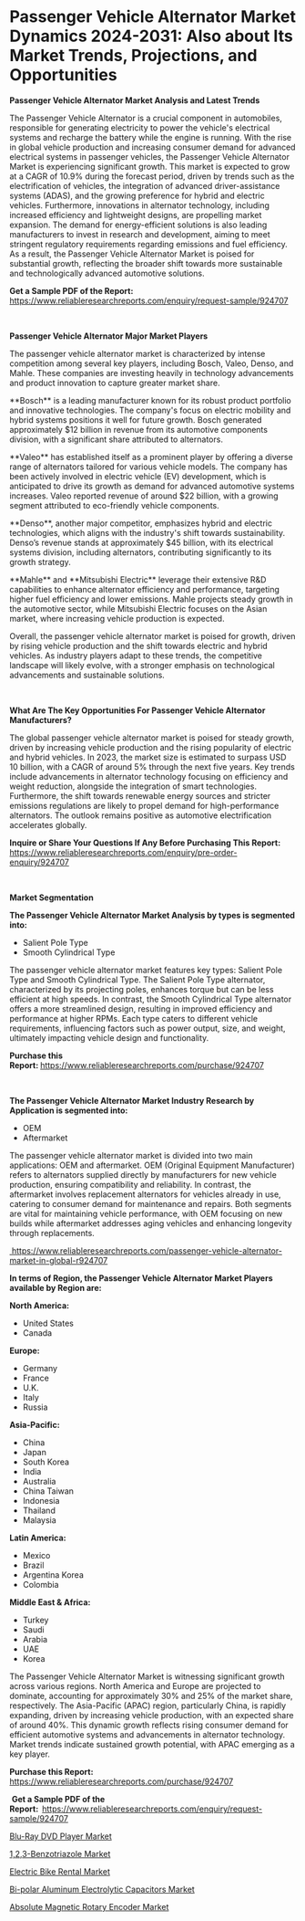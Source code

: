 <p><h1>Passenger Vehicle Alternator Market Dynamics 2024-2031: Also about Its Market Trends, Projections, and Opportunities</h1></p><p><strong>Passenger Vehicle Alternator Market Analysis and Latest Trends</strong></p>
<p><p>The Passenger Vehicle Alternator is a crucial component in automobiles, responsible for generating electricity to power the vehicle's electrical systems and recharge the battery while the engine is running. With the rise in global vehicle production and increasing consumer demand for advanced electrical systems in passenger vehicles, the Passenger Vehicle Alternator Market is experiencing significant growth. This market is expected to grow at a CAGR of 10.9% during the forecast period, driven by trends such as the electrification of vehicles, the integration of advanced driver-assistance systems (ADAS), and the growing preference for hybrid and electric vehicles. Furthermore, innovations in alternator technology, including increased efficiency and lightweight designs, are propelling market expansion. The demand for energy-efficient solutions is also leading manufacturers to invest in research and development, aiming to meet stringent regulatory requirements regarding emissions and fuel efficiency. As a result, the Passenger Vehicle Alternator Market is poised for substantial growth, reflecting the broader shift towards more sustainable and technologically advanced automotive solutions.</p></p>
<p><strong>Get a Sample PDF of the Report:&nbsp;</strong> <a href="https://www.reliableresearchreports.com/enquiry/request-sample/924707?utm_campaign=37&utm_medium=2&utm_source=Github&utm_content=ia&utm_term=01102024&utm_id=passenger-vehicle-alternator">https://www.reliableresearchreports.com/enquiry/request-sample/924707</a></p>
<p>&nbsp;</p>
<p><strong>Passenger Vehicle Alternator Major Market Players</strong></p>
<p><p>The passenger vehicle alternator market is characterized by intense competition among several key players, including Bosch, Valeo, Denso, and Mahle. These companies are investing heavily in technology advancements and product innovation to capture greater market share.</p><p>**Bosch** is a leading manufacturer known for its robust product portfolio and innovative technologies. The company's focus on electric mobility and hybrid systems positions it well for future growth. Bosch generated approximately $12 billion in revenue from its automotive components division, with a significant share attributed to alternators.</p><p>**Valeo** has established itself as a prominent player by offering a diverse range of alternators tailored for various vehicle models. The company has been actively involved in electric vehicle (EV) development, which is anticipated to drive its growth as demand for advanced automotive systems increases. Valeo reported revenue of around $22 billion, with a growing segment attributed to eco-friendly vehicle components.</p><p>**Denso**, another major competitor, emphasizes hybrid and electric technologies, which aligns with the industry's shift towards sustainability. Denso’s revenue stands at approximately $45 billion, with its electrical systems division, including alternators, contributing significantly to its growth strategy.</p><p>**Mahle** and **Mitsubishi Electric** leverage their extensive R&D capabilities to enhance alternator efficiency and performance, targeting higher fuel efficiency and lower emissions. Mahle projects steady growth in the automotive sector, while Mitsubishi Electric focuses on the Asian market, where increasing vehicle production is expected.</p><p>Overall, the passenger vehicle alternator market is poised for growth, driven by rising vehicle production and the shift towards electric and hybrid vehicles. As industry players adapt to these trends, the competitive landscape will likely evolve, with a stronger emphasis on technological advancements and sustainable solutions.</p></p>
<p>&nbsp;</p>
<p><strong>What Are The Key Opportunities For Passenger Vehicle Alternator Manufacturers?</strong></p>
<p><p>The global passenger vehicle alternator market is poised for steady growth, driven by increasing vehicle production and the rising popularity of electric and hybrid vehicles. In 2023, the market size is estimated to surpass USD 10 billion, with a CAGR of around 5% through the next five years. Key trends include advancements in alternator technology focusing on efficiency and weight reduction, alongside the integration of smart technologies. Furthermore, the shift towards renewable energy sources and stricter emissions regulations are likely to propel demand for high-performance alternators. The outlook remains positive as automotive electrification accelerates globally.</p></p>
<p><strong>Inquire or Share Your Questions If Any Before Purchasing This Report:</strong> <a href="https://www.reliableresearchreports.com/enquiry/pre-order-enquiry/924707?utm_campaign=37&utm_medium=2&utm_source=Github&utm_content=ia&utm_term=01102024&utm_id=passenger-vehicle-alternator">https://www.reliableresearchreports.com/enquiry/pre-order-enquiry/924707</a></p>
<p>&nbsp;</p>
<p><strong>Market Segmentation</strong></p>
<p><strong>The Passenger Vehicle Alternator Market Analysis by types is segmented into:</strong></p>
<p><ul><li>Salient Pole Type</li><li>Smooth Cylindrical Type</li></ul></p>
<p><p>The passenger vehicle alternator market features key types: Salient Pole Type and Smooth Cylindrical Type. The Salient Pole Type alternator, characterized by its projecting poles, enhances torque but can be less efficient at high speeds. In contrast, the Smooth Cylindrical Type alternator offers a more streamlined design, resulting in improved efficiency and performance at higher RPMs. Each type caters to different vehicle requirements, influencing factors such as power output, size, and weight, ultimately impacting vehicle design and functionality.</p></p>
<p><strong>Purchase this Report:&nbsp;</strong><a href="https://www.reliableresearchreports.com/purchase/924707?utm_campaign=37&utm_medium=2&utm_source=Github&utm_content=ia&utm_term=01102024&utm_id=passenger-vehicle-alternator">https://www.reliableresearchreports.com/purchase/924707</a></p>
<p>&nbsp;</p>
<p><strong>The Passenger Vehicle Alternator Market Industry Research by Application is segmented into:</strong></p>
<p><ul><li>OEM</li><li>Aftermarket</li></ul></p>
<p><p>The passenger vehicle alternator market is divided into two main applications: OEM and aftermarket. OEM (Original Equipment Manufacturer) refers to alternators supplied directly by manufacturers for new vehicle production, ensuring compatibility and reliability. In contrast, the aftermarket involves replacement alternators for vehicles already in use, catering to consumer demand for maintenance and repairs. Both segments are vital for maintaining vehicle performance, with OEM focusing on new builds while aftermarket addresses aging vehicles and enhancing longevity through replacements.</p></p>
<p><a href="https://www.reliableresearchreports.com/passenger-vehicle-alternator-market-in-global-r924707?utm_campaign=37&utm_medium=2&utm_source=Github&utm_content=ia&utm_term=01102024&utm_id=passenger-vehicle-alternator">&nbsp;https://www.reliableresearchreports.com/passenger-vehicle-alternator-market-in-global-r924707</a></p>
<p><strong>In terms of Region, the Passenger Vehicle Alternator Market Players available by Region are:</strong></p>
<p>
    <p> <strong> North America: </strong>
        <ul>
            <li>United States</li>
            <li>Canada</li>
        </ul>
        </p> 
    <p> <strong> Europe: </strong>
        <ul>
            <li>Germany</li>
            <li>France</li>
            <li>U.K.</li>
            <li>Italy</li>
            <li>Russia</li>
        </ul>
        </p> 
    <p> <strong> Asia-Pacific: </strong>
        <ul>
            <li>China</li>
            <li>Japan</li>
            <li>South Korea</li>
            <li>India</li>
            <li>Australia</li>
            <li>China Taiwan</li>
            <li>Indonesia</li>
            <li>Thailand</li>
            <li>Malaysia</li>
        </ul>
        </p> 
    <p> <strong> Latin America: </strong>
        <ul>
            <li>Mexico</li>
            <li>Brazil</li>
            <li>Argentina Korea</li>
            <li>Colombia</li>
        </ul>
        </p> 
    <p> <strong> Middle East & Africa: </strong>
        <ul>
            <li>Turkey</li>
            <li>Saudi</li>
            <li>Arabia</li>
            <li>UAE</li>
            <li>Korea</li>
        </ul>
    </p>
    </p>
<p><p>The Passenger Vehicle Alternator Market is witnessing significant growth across various regions. North America and Europe are projected to dominate, accounting for approximately 30% and 25% of the market share, respectively. The Asia-Pacific (APAC) region, particularly China, is rapidly expanding, driven by increasing vehicle production, with an expected share of around 40%. This dynamic growth reflects rising consumer demand for efficient automotive systems and advancements in alternator technology. Market trends indicate sustained growth potential, with APAC emerging as a key player.</p></p>
<p><strong>Purchase this Report: </strong><a href="https://www.reliableresearchreports.com/purchase/924707?utm_campaign=37&utm_medium=2&utm_source=Github&utm_content=ia&utm_term=01102024&utm_id=passenger-vehicle-alternator">https://www.reliableresearchreports.com/purchase/924707</a></p>
<p>&nbsp;<strong>Get a Sample PDF of the Report:&nbsp;&nbsp;</strong><a href="https://www.reliableresearchreports.com/enquiry/request-sample/924707?utm_campaign=37&utm_medium=2&utm_source=Github&utm_content=ia&utm_term=01102024&utm_id=passenger-vehicle-alternator">https://www.reliableresearchreports.com/enquiry/request-sample/924707</a></p>
<p><strong></strong></p>
<p><p><a href="https://github.com/DianaWilson796/Market-Research-Report-List-1/blob/main/blu-ray-dvd-player-market.md?utm_campaign=37&utm_medium=2&utm_source=Github&utm_content=ia&utm_term=01102024&utm_id=passenger-vehicle-alternator">Blu-Ray DVD Player Market</a></p><p><a href="https://github.com/SamiaHussain82/Market-Research-Report-List-1/blob/main/123-benzotriazole-market.md?utm_campaign=37&utm_medium=2&utm_source=Github&utm_content=ia&utm_term=01102024&utm_id=passenger-vehicle-alternator">1,2,3-Benzotriazole Market</a></p><p><a href="https://www.linkedin.com/pulse/electric-bike-rental-market-size-growth-trends-statistics-forecasts-dpz7c?utm_campaign=37&utm_medium=2&utm_source=Github&utm_content=ia&utm_term=01102024&utm_id=passenger-vehicle-alternator">Electric Bike Rental Market</a></p><p><a href="https://issuu.com/reportprime-2/docs/bi-polar-aluminum-electrolytic-capa_2fe4a40f896501?utm_campaign=37&utm_medium=2&utm_source=Github&utm_content=ia&utm_term=01102024&utm_id=passenger-vehicle-alternator">Bi-polar Aluminum Electrolytic Capacitors Market</a></p><p><a href="https://issuu.com/reportprime-2/docs/absolute-magnetic-rotary-encoder-ma_4a2bf2e9b5e851?utm_campaign=37&utm_medium=2&utm_source=Github&utm_content=ia&utm_term=01102024&utm_id=passenger-vehicle-alternator">Absolute Magnetic Rotary Encoder Market</a></p></p>